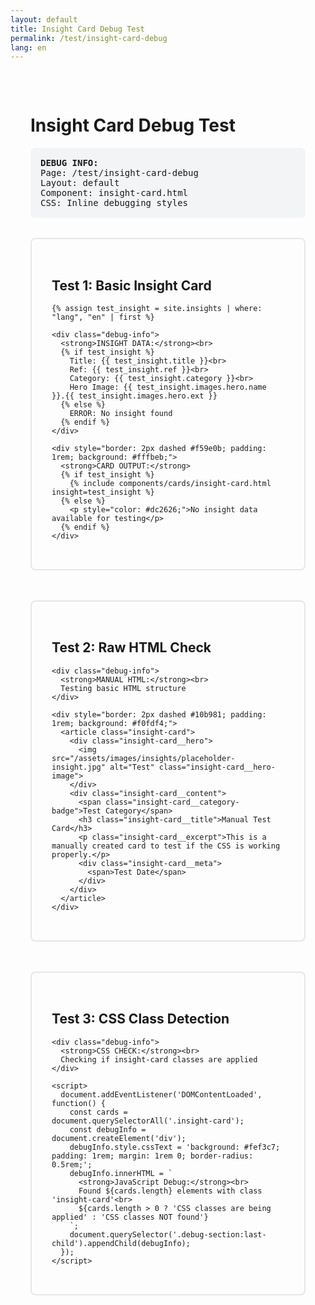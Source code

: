 ```yaml
---
layout: default
title: Insight Card Debug Test
permalink: /test/insight-card-debug
lang: en
---
```


<style>
  .debug-container {
    max-width: 800px;
    margin: 0 auto;
    padding: 2rem;
  }
  
  .debug-section {
    margin-bottom: 3rem;
    padding: 2rem;
    border: 2px solid #e5e7eb;
    border-radius: 0.5rem;
  }
  
  .debug-info {
    background: #f3f4f6;
    padding: 1rem;
    margin-bottom: 2rem;
    border-radius: 0.5rem;
    font-family: monospace;
    font-size: 0.875rem;
  }
  
  /* Basic insight card CSS for debugging */
  .insight-card {
    background: white;
    border: 1px solid #d1d5db;
    border-radius: 0.5rem;
    padding: 1rem;
    box-shadow: 0 1px 3px rgba(0, 0, 0, 0.1);
    max-width: 400px;
  }
  
  .insight-card__hero {
    width: 100%;
    margin-bottom: 1rem;
  }
  
  .insight-card__hero-image {
    width: 100%;
    height: 200px;
    object-fit: cover;
    border-radius: 0.25rem;
  }
  
  .insight-card__content {
    padding: 0;
  }
  
  .insight-card__title {
    font-size: 1.125rem;
    font-weight: bold;
    margin: 0 0 0.5rem 0;
    color: #1f2937;
  }
  
  .insight-card__excerpt {
    font-size: 0.875rem;
    color: #6b7280;
    line-height: 1.5;
    margin-bottom: 1rem;
  }
  
  .insight-card__meta {
    font-size: 0.75rem;
    color: #9ca3af;
  }
  
  .insight-card__category-badge {
    display: inline-block;
    background: #dbeafe;
    color: #1e40af;
    padding: 0.25rem 0.5rem;
    border-radius: 0.25rem;
    font-size: 0.75rem;
    margin-bottom: 0.5rem;
  }
</style>

<div class="debug-container">
  <h1>Insight Card Debug Test</h1>
  
  <div class="debug-info">
    <strong>DEBUG INFO:</strong><br>
    Page: /test/insight-card-debug<br>
    Layout: default<br>
    Component: insight-card.html<br>
    CSS: Inline debugging styles
  </div>
  
  <div class="debug-section">
    <h2>Test 1: Basic Insight Card</h2>
    
    {% assign test_insight = site.insights | where: "lang", "en" | first %}
    
    <div class="debug-info">
      <strong>INSIGHT DATA:</strong><br>
      {% if test_insight %}
        Title: {{ test_insight.title }}<br>
        Ref: {{ test_insight.ref }}<br>
        Category: {{ test_insight.category }}<br>
        Hero Image: {{ test_insight.images.hero.name }}.{{ test_insight.images.hero.ext }}
      {% else %}
        ERROR: No insight found
      {% endif %}
    </div>
    
    <div style="border: 2px dashed #f59e0b; padding: 1rem; background: #fffbeb;">
      <strong>CARD OUTPUT:</strong>
      {% if test_insight %}
        {% include components/cards/insight-card.html insight=test_insight %}
      {% else %}
        <p style="color: #dc2626;">No insight data available for testing</p>
      {% endif %}
    </div>
  </div>
  
  <div class="debug-section">
    <h2>Test 2: Raw HTML Check</h2>
    
    <div class="debug-info">
      <strong>MANUAL HTML:</strong><br>
      Testing basic HTML structure
    </div>
    
    <div style="border: 2px dashed #10b981; padding: 1rem; background: #f0fdf4;">
      <article class="insight-card">
        <div class="insight-card__hero">
          <img src="/assets/images/insights/placeholder-insight.jpg" alt="Test" class="insight-card__hero-image">
        </div>
        <div class="insight-card__content">
          <span class="insight-card__category-badge">Test Category</span>
          <h3 class="insight-card__title">Manual Test Card</h3>
          <p class="insight-card__excerpt">This is a manually created card to test if the CSS is working properly.</p>
          <div class="insight-card__meta">
            <span>Test Date</span>
          </div>
        </div>
      </article>
    </div>
  </div>
  
  <div class="debug-section">
    <h2>Test 3: CSS Class Detection</h2>
    
    <div class="debug-info">
      <strong>CSS CHECK:</strong><br>
      Checking if insight-card classes are applied
    </div>
    
    <script>
      document.addEventListener('DOMContentLoaded', function() {
        const cards = document.querySelectorAll('.insight-card');
        const debugInfo = document.createElement('div');
        debugInfo.style.cssText = 'background: #fef3c7; padding: 1rem; margin: 1rem 0; border-radius: 0.5rem;';
        debugInfo.innerHTML = `
          <strong>JavaScript Debug:</strong><br>
          Found ${cards.length} elements with class 'insight-card'<br>
          ${cards.length > 0 ? 'CSS classes are being applied' : 'CSS classes NOT found'}
        `;
        document.querySelector('.debug-section:last-child').appendChild(debugInfo);
      });
    </script>
  </div>
</div>